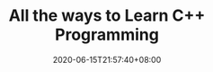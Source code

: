 ---
title: "All the ways to Learn C++ Programming"
date: 2020-06-15T21:57:40+08:00
lastmod: 2020-07-08T01:01:01+03:00
categories: ["Programming Languages"]
url: "/programming-languages/all-ways-to-learn-c-plus-plus/"
type: skills
layout: programming
name: "C++"
description: "Hack the learning process and discover the ways to learn C++ programming efficiently by knowing for each way their strong and weak points, along with resources or links for each one to broaden your programming knowledge."
ogimage: "/img/programming/ways-covers/13-way-to-learn-c++.png"
authors: ["All Ways to Study Team"]
---